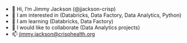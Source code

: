 - 👋 Hi, I’m Jimmy Jackson (@jjackson-crisp)
- 👀 I am interested in (Databricks, Data Factory, Data Analytics, Python)
- 🌱 I am learning (Databricks, Data Factory)
- 💞️ I would like to collaborate (Data Analytics projects)
- 📫 jimmy.jackson@crisphealth.org

<!---
jjackson-crisp/jjackson-crisp is a ✨ special ✨ repository because its `README.md` (this file) appears on your GitHub profile.
You can click the Preview link to take a look at your changes.
--->
